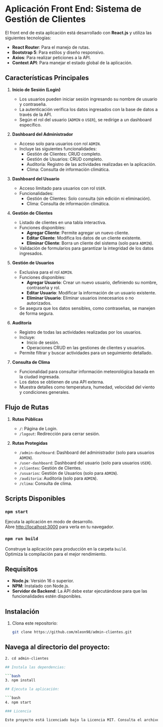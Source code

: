 # Aplicación Front End: Sistema de Gestión de Clientes

El front end de esta aplicación está desarrollado con **React.js** y utiliza las siguientes tecnologías:

- **React Router**: Para el manejo de rutas.
- **Bootstrap 5**: Para estilos y diseño responsivo.
- **Axios**: Para realizar peticiones a la API.
- **Context API**: Para manejar el estado global de la aplicación.

## Características Principales

1. **Inicio de Sesión (Login)**  
   - Los usuarios pueden iniciar sesión ingresando su nombre de usuario y contraseña.
   - La autenticación verifica los datos ingresados con la base de datos a través de la API.
   - Según el rol del usuario (`ADMIN` o `USER`), se redirige a un dashboard específico.

2. **Dashboard del Administrador**  
   - Acceso solo para usuarios con rol `ADMIN`.
   - Incluye las siguientes funcionalidades:
     - Gestión de Clientes: CRUD completo.
     - Gestión de Usuarios: CRUD completo.
     - Auditoría: Registro de las actividades realizadas en la aplicación.
     - Clima: Consulta de información climática.

3. **Dashboard del Usuario**  
   - Acceso limitado para usuarios con rol `USER`.
   - Funcionalidades:
     - Gestión de Clientes: Solo consulta (sin edición ni eliminación).
     - Clima: Consulta de información climática.

4. **Gestión de Clientes**  
   - Listado de clientes en una tabla interactiva.
   - Funciones disponibles:
     - **Agregar Cliente**: Permite agregar un nuevo cliente.
     - **Editar Cliente**: Modifica los datos de un cliente existente.
     - **Eliminar Cliente**: Borra un cliente del sistema (solo para `ADMIN`).
   - Validación de formularios para garantizar la integridad de los datos ingresados.

5. **Gestión de Usuarios**  
   - Exclusiva para el rol `ADMIN`.
   - Funciones disponibles:
     - **Agregar Usuario**: Crear un nuevo usuario, definiendo su nombre, contraseña y rol.
     - **Editar Usuario**: Modificar la información de un usuario existente.
     - **Eliminar Usuario**: Eliminar usuarios innecesarios o no autorizados.
   - Se asegura que los datos sensibles, como contraseñas, se manejen de forma segura.

6. **Auditoría**  
   - Registro de todas las actividades realizadas por los usuarios.
   - Incluye:
     - Inicio de sesión.
     - Operaciones CRUD en las gestiones de clientes y usuarios.
   - Permite filtrar y buscar actividades para un seguimiento detallado.

7. **Consulta de Clima**  
   - Funcionalidad para consultar información meteorológica basada en la ciudad ingresada.
   - Los datos se obtienen de una API externa.
   - Muestra detalles como temperatura, humedad, velocidad del viento y condiciones generales.

## Flujo de Rutas

1. **Rutas Públicas**
   - `/`: Página de Login.
   - `/logout`: Redirección para cerrar sesión.

2. **Rutas Protegidas**
   - `/admin-dashboard`: Dashboard del administrador (solo para usuarios `ADMIN`).
   - `/user-dashboard`: Dashboard del usuario (solo para usuarios `USER`).
   - `/clientes`: Gestión de Clientes.
   - `/usuarios`: Gestión de Usuarios (solo para `ADMIN`).
   - `/auditoria`: Auditoría (solo para `ADMIN`).
   - `/clima`: Consulta de clima.

## Scripts Disponibles

### `npm start`

Ejecuta la aplicación en modo de desarrollo.\
Abre [http://localhost:3000](http://localhost:3000) para verla en tu navegador.

### `npm run build`

Construye la aplicación para producción en la carpeta `build`.\
Optimiza la compilación para el mejor rendimiento.

## Requisitos

- **Node.js**: Versión 16 o superior.
- **NPM**: Instalado con Node.js.
- **Servidor de Backend**: La API debe estar ejecutándose para que las funcionalidades estén disponibles.

## Instalación

1. Clona este repositorio:
   ```bash
   git clone https://github.com/mleon98/admin-clientes.git
   
## Navega al directorio del proyecto:

```bash
2. cd admin-clientes

## Instala las dependencias:

```bash
3. npm install

## Ejecuta la aplicación:

```bash
4. npm start

### Licencia

Este proyecto está licenciado bajo la Licencia MIT. Consulta el archivo LICENSE para más detalles.
